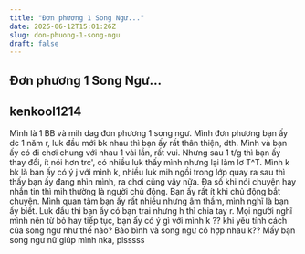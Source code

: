 ```yaml
---
title: "Đơn phương 1 Song Ngư..."
date: 2025-06-12T15:01:26Z
slug: don-phuong-1-song-ngu
draft: false
---
```


## Đơn phương 1 Song Ngư...

## kenkool1214

Mình là 1 BB và mih dag đơn phương 1 song ngư. Mình đơn phương bạn ấy dc 1 năm r, luk đầu mới bk nhau thì bạn ấy rất thân thiện, dth. Mình và bạn ấy có đi chơi chung với nhau 1 vài lần, rất vui. Nhưng sau 1 t/g thì bạn ấy thay đổi, ít nói hơn trc', có nhiều luk thấy mình nhưng lại làm lơ T^T. Mình k bk là bạn ấy có ý j với mình k, nhiều luk mih ngồi trong lớp quay ra sau thì thấy bạn ấy đang nhìn mình, ra chơi cũng vậy nữa. Đa số khi nói chuyện hay nhắn tin thì mih thường là người chủ động. Bạn ấy rất ít khi chủ động bắt chuyện. Mình quan tâm bạn ấy rất nhiều nhưng âm thầm, mình nghĩ là bạn ấy biết. Luk đầu thì bạn ấy có bạn trai nhưng h thì chia tay r.
Mọi người nghĩ mình nên từ bỏ hay tiếp tục, bạn ấy có ý gì với mình k ??
khi yêu tính cách của song ngư như thế nào?
Bảo bình và song ngư có hợp nhau k??
Mấy bạn song ngư nữ giúp mình nka, plsssss